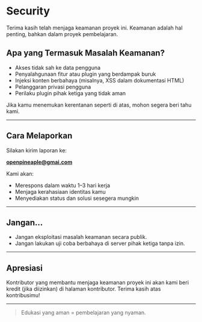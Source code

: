 # Security

Terima kasih telah menjaga keamanan proyek ini. Keamanan adalah hal penting, bahkan dalam proyek pembelajaran.

##  Apa yang Termasuk Masalah Keamanan?

- Akses tidak sah ke data pengguna
- Penyalahgunaan fitur atau plugin yang berdampak buruk
- Injeksi konten berbahaya (misalnya, XSS dalam dokumentasi HTML)
- Pelanggaran privasi pengguna
- Perilaku plugin pihak ketiga yang tidak aman

Jika kamu menemukan kerentanan seperti di atas, mohon segera beri tahu kami.

---

## Cara Melaporkan

Silakan kirim laporan ke:

 **openpineaple@gmai.com**

Kami akan:
- Merespons dalam waktu 1–3 hari kerja
- Menjaga kerahasiaan identitas kamu
- Menyediakan status dan solusi sesegera mungkin

---

##  Jangan...

- Jangan eksploitasi masalah keamanan secara publik.
- Jangan lakukan uji coba berbahaya di server pihak ketiga tanpa izin.

---

##  Apresiasi

Kontributor yang membantu menjaga keamanan proyek ini akan kami beri kredit (jika diizinkan) di halaman kontributor. Terima kasih atas kontribusimu!

---

> Edukasi yang aman = pembelajaran yang nyaman.

